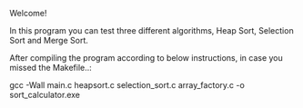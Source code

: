 

Welcome! 

In this program you can test three different algorithms, Heap Sort, Selection Sort and Merge Sort. 

After compiling the program according to below instructions, in case you missed the Makefile..:

gcc -Wall  main.c heapsort.c selection_sort.c array_factory.c -o sort_calculator.exe

